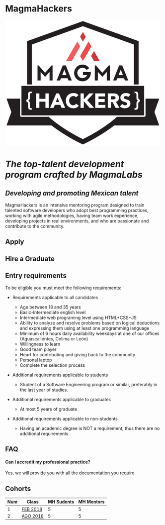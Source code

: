 # MagmaHackers
![MagmaHackers Logo](imgs/mh-logo.png)

# _The top-talent development program crafted by MagmaLabs_


## _Developing and promoting Mexican talent_

MagmaHackers is an intensive mentoring program designed to train talented software developers who adopt  best programming practices, working with agile methodologies,  having team work experience, developing projects in real environments, and who are passionate and contribute to the community.

## Apply

## Hire a Graduate

## Entry requirements
To be eligible you must meet the following requirements:

* Requirements applicable to all candidates
    * Age between 18 and 35 years
    * Basic-Intermediate english level
    * Intermediate web programing level using HTML+CSS+JS
    * Ability to analyze and resolve problems based on logical deductions and expressing them using at least one programming language
    * Minimum of 6 hours daily availability weekdays at one of our offices (Aguascalientes, Colima or León)
    * Willingness to learn
    * Good team player
    * Heart for contributing and giving back to the community
    * Personal laptop
    * Complete the selection process

* Additional requirements applicable to students
    * Student of a Software Engineering program or similar, preferably in the last year of studies.
* Additional requirements applicable to graduates
    * At most 5 years of graduate
* Additional requirements applicable to non-students
    * Having an academic degree is NOT a requirement, thus there are no additional requirements.

## FAQ
#### Can I accredit my professional practice?
Yes, we will provide you with all the documentation you require

## Cohorts
Num | Class | MH Sudents | MH Mentors
----- | ---- | ---- | ----
1 | [FEB 2018](https://github.com/magma-labs/MagmaHackers/tree/master/cohort/feb-18) | 5 | 5
2 | [AGO 2018](https://github.com/magma-labs/MagmaHackers/tree/master/cohort/ago-18) | 5 | 5
